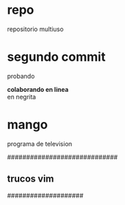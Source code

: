 #  repo #
repositorio multiuso

# segundo commit   #
probando

**colaborando en linea**                      
en negrita   

# mango #    
programa de television   

#############################
##  trucos vim    ##
####################

